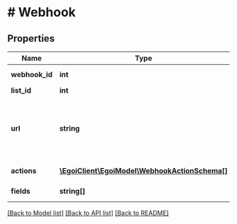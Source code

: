 # # Webhook

## Properties

Name | Type | Description | Notes
------------ | ------------- | ------------- | -------------
**webhook_id** | **int** |  | [optional] [readonly]
**list_id** | **int** |  |
**url** | **string** | Url to send the webhook &lt;a href&#x3D;&#39;/usecases/webhooks/&#39; target&#x3D;&#39;_blank&#39;&gt;[Go to webhooks documentation]&lt;/a&gt;:  *       Note: Only &#39;http&#39; or &#39;https&#39; protocols are supported. |
**actions** | [**\EgoiClient\EgoiModel\WebhookActionSchema[]**](WebhookActionSchema.md) | Action that will trigger the webhook |
**fields** | **string[]** | Array of contact field IDs to be displayed in the webhook | [optional]

[[Back to Model list]](../../README.md#models) [[Back to API list]](../../README.md#endpoints) [[Back to README]](../../README.md)

